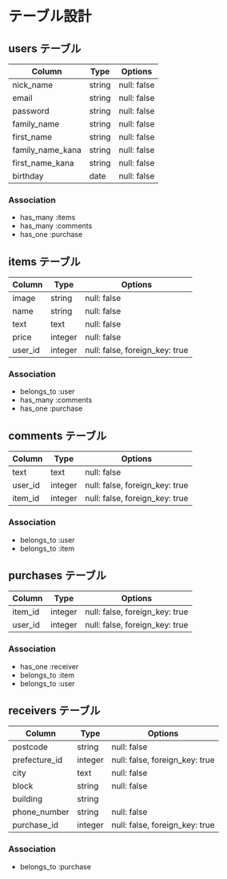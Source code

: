 # テーブル設計


## users テーブル

| Column           | Type   | Options     |
| -----------------| ------ | ----------- |
| nick_name        | string | null: false |
| email            | string | null: false |
| password         | string | null: false |
| family_name      | string | null: false |
| first_name       | string | null: false |
| family_name_kana | string | null: false |
| first_name_kana  | string | null: false |
| birthday         | date   | null: false |

### Association

- has_many :items
- has_many :comments
- has_one :purchase


## items テーブル

| Column             | Type    | Options                        |
| ------------------ | ------- | ------------------------------ |
| image              | string  | null: false                    |
| name               | string  | null: false                    |
| text               | text    | null: false                    |
| price              | integer | null: false                    |
| user_id            | integer | null: false, foreign_key: true |

### Association

- belongs_to :user
- has_many :comments
- has_one :purchase


## comments テーブル

| Column  | Type    | Options                        |
| ------- | ------- | ------------------------------ |
| text    | text    | null: false                    |
| user_id | integer | null: false, foreign_key: true |
| item_id | integer | null: false, foreign_key: true |

### Association

- belongs_to :user
- belongs_to :item


## purchases テーブル

| Column  | Type    | Options                        |
| ------- | ------- | ------------------------------ |
| item_id | integer | null: false, foreign_key: true |
| user_id | integer | null: false, foreign_key: true |

### Association

- has_one :receiver
- belongs_to :item
- belongs_to :user

## receivers テーブル

| Column        | Type    | Options                        |
| ------------- | ------- | ------------------------------ |
| postcode      | string  | null: false                    |
| prefecture_id | integer | null: false, foreign_key: true |
| city          | text    | null: false                    |
| block         | string  | null: false                    |
| building      | string  |                                |
| phone_number  | string  | null: false                    |
| purchase_id   | integer | null: false, foreign_key: true |



### Association

- belongs_to :purchase


